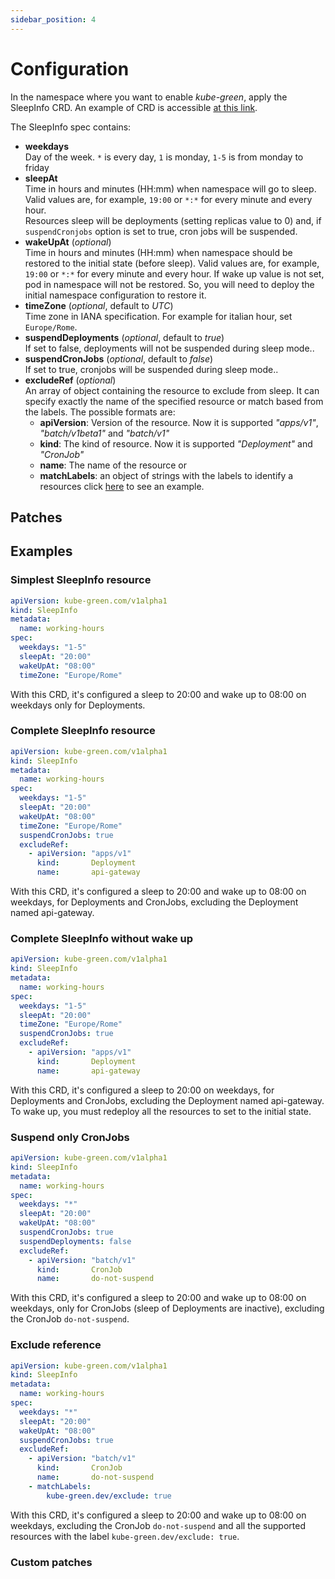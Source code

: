 ```yaml
---
sidebar_position: 4
---
```


# Configuration

In the namespace where you want to enable *kube-green*, apply the SleepInfo CRD.
An example of CRD is accessible [at this link](https://github.com/kube-green/kube-green/blob/main/testdata/working-hours.yml).

<!-- TODO: add link to api reference instead of the following list -->

The SleepInfo spec contains:

* **weekdays**  
Day of the week. `*` is every day, `1` is monday, `1-5` is from monday to friday
* **sleepAt**  
Time in hours and minutes (HH:mm) when namespace will go to sleep. Valid values are, for example, `19:00` or `*:*` for every minute and every hour.  
Resources sleep will be deployments (setting replicas value to 0) and, if `suspendCronjobs` option is set to true, cron jobs will be suspended.
* **wakeUpAt** (*optional*)  
Time in hours and minutes (HH:mm) when namespace should be restored to the initial state (before sleep). Valid values are, for example, `19:00` or `*:*` for every minute and every hour. If wake up value is not set, pod in namespace will not be restored. So, you will need to deploy the initial namespace configuration to restore it.
* **timeZone** (*optional*, default to *UTC*)  
Time zone in IANA specification. For example for italian hour, set `Europe/Rome`.
* **suspendDeployments** (*optional*, default to *true*)  
If set to false, deployments will not be suspended during sleep mode..
* **suspendCronJobs** (*optional*, default to *false*)  
If set to true, cronjobs will be suspended during sleep mode..
* **excludeRef** (*optional*)  
An array of object containing the resource to exclude from sleep. It can specify exactly the name of the specified resource or match based from the labels. The possible formats are:
  * **apiVersion**: Version of the resource. Now it is supported *"apps/v1"*, *"batch/v1beta1"* and *"batch/v1"*
  * **kind**: The kind of resource. Now it is supported *"Deployment"* and *"CronJob"*
  * **name**: The name of the resource
or
  * **matchLabels**: an object of strings with the labels to identify a resources
click [here](#exclude-reference) to see an example.

## Patches

<!-- TODO: -->

## Examples

### Simplest SleepInfo resource

```yaml
apiVersion: kube-green.com/v1alpha1
kind: SleepInfo
metadata:
  name: working-hours
spec:
  weekdays: "1-5"
  sleepAt: "20:00"
  wakeUpAt: "08:00"
  timeZone: "Europe/Rome"
```

With this CRD, it's configured a sleep to 20:00 and wake up to 08:00 on weekdays only for Deployments.

### Complete SleepInfo resource

```yaml
apiVersion: kube-green.com/v1alpha1
kind: SleepInfo
metadata:
  name: working-hours
spec:
  weekdays: "1-5"
  sleepAt: "20:00"
  wakeUpAt: "08:00"
  timeZone: "Europe/Rome"
  suspendCronJobs: true
  excludeRef:
    - apiVersion: "apps/v1"
      kind:       Deployment
      name:       api-gateway
```

With this CRD, it's configured a sleep to 20:00 and wake up to 08:00 on weekdays, for Deployments and CronJobs, excluding the Deployment named api-gateway.

### Complete SleepInfo without wake up

```yaml
apiVersion: kube-green.com/v1alpha1
kind: SleepInfo
metadata:
  name: working-hours
spec:
  weekdays: "1-5"
  sleepAt: "20:00"
  timeZone: "Europe/Rome"
  suspendCronJobs: true
  excludeRef:
    - apiVersion: "apps/v1"
      kind:       Deployment
      name:       api-gateway
```

With this CRD, it's configured a sleep to 20:00 on weekdays, for Deployments and CronJobs, excluding the Deployment named api-gateway. To wake up, you must redeploy all the resources to set to the initial state.

### Suspend only CronJobs

```yaml
apiVersion: kube-green.com/v1alpha1
kind: SleepInfo
metadata:
  name: working-hours
spec:
  weekdays: "*"
  sleepAt: "20:00"
  wakeUpAt: "08:00"
  suspendCronJobs: true
  suspendDeployments: false
  excludeRef:
    - apiVersion: "batch/v1"
      kind:       CronJob
      name:       do-not-suspend
```

With this CRD, it's configured a sleep to 20:00 and wake up to 08:00 on weekdays, only for CronJobs (sleep of Deployments are inactive), excluding the CronJob `do-not-suspend`.

### Exclude reference

```yaml
apiVersion: kube-green.com/v1alpha1
kind: SleepInfo
metadata:
  name: working-hours
spec:
  weekdays: "*"
  sleepAt: "20:00"
  wakeUpAt: "08:00"
  suspendCronJobs: true
  excludeRef:
    - apiVersion: "batch/v1"
      kind:       CronJob
      name:       do-not-suspend
    - matchLabels: 
        kube-green.dev/exclude: true
```

With this CRD, it's configured a sleep to 20:00 and wake up to 08:00 on weekdays, excluding the CronJob `do-not-suspend` and all the supported resources with the label `kube-green.dev/exclude: true`.

### Custom patches

<!-- TODO: -->
